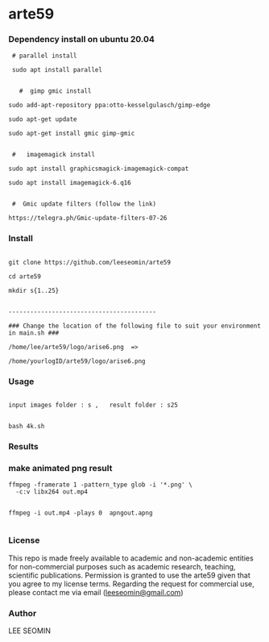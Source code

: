 # arte59



### Dependency install on ubuntu 20.04 


```
 # parallel install
 
 sudo apt install parallel
 
 
   #  gimp gmic install

sudo add-apt-repository ppa:otto-kesselgulasch/gimp-edge

sudo apt-get update

sudo apt-get install gmic gimp-gmic


 #   imagemagick install

sudo apt install graphicsmagick-imagemagick-compat

sudo apt install imagemagick-6.q16


 #  Gmic update filters (follow the link)
 
https://telegra.ph/Gmic-update-filters-07-26

```



### Install

```

git clone https://github.com/leeseomin/arte59

cd arte59

mkdir s{1..25}


-----------------------------------------

### Change the location of the following file to suit your environment in main.sh ###

/home/lee/arte59/logo/arise6.png  =>

/home/yourlogID/arte59/logo/arise6.png

```

### Usage
```

input images folder : s ,   result folder : s25


bash 4k.sh   

```




###  Results



 
 
### make animated png result
```
ffmpeg -framerate 1 -pattern_type glob -i '*.png' \
  -c:v libx264 out.mp4
  
  
ffmpeg -i out.mp4 -plays 0  apngout.apng
  
```  
  
  

### License

This repo is made freely available to academic and non-academic entities for non-commercial purposes such as academic research, teaching, scientific publications. Permission is granted to use the arte59 given that you agree to my license terms. Regarding the request for commercial use, please contact me via email (leeseomin@gmail.com)



###  Author

LEE SEOMIN
